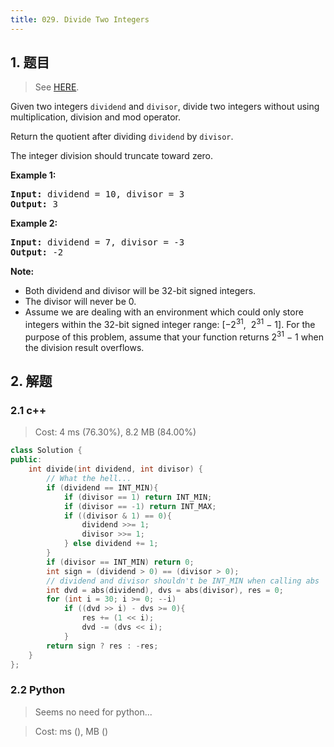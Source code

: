 ```yaml
---
title: 029. Divide Two Integers
---
```


## 1. 题目

> See [HERE](https://leetcode.com/problems/divide-two-integers/).

<div><p>Given two integers <code>dividend</code> and <code>divisor</code>, divide two integers without using multiplication, division and mod operator.</p>

<p>Return the quotient after dividing <code>dividend</code> by <code>divisor</code>.</p>

<p>The integer division should truncate toward zero.</p>

<p><strong>Example 1:</strong></p>

<pre><strong>Input:</strong> dividend = 10, divisor = 3
<strong>Output:</strong> 3</pre>

<p><strong>Example 2:</strong></p>

<pre><strong>Input:</strong> dividend = 7, divisor = -3
<strong>Output:</strong> -2</pre>

<p><strong>Note:</strong></p>

<ul>
	<li>Both dividend and divisor&nbsp;will be&nbsp;32-bit&nbsp;signed integers.</li>
	<li>The divisor will never be 0.</li>
	<li>Assume we are dealing with an environment which could only store integers within the 32-bit signed integer range: [−2<sup>31</sup>, &nbsp;2<sup>31</sup> − 1]. For the purpose of this problem, assume that your function returns 2<sup>31</sup> − 1 when the division result&nbsp;overflows.</li>
</ul>
</div>

## 2. 解题

### 2.1 c++

> Cost: 4 ms (76.30%), 8.2 MB (84.00%)

```cpp
class Solution {
public:
    int divide(int dividend, int divisor) {
        // What the hell...
        if (dividend == INT_MIN){
            if (divisor == 1) return INT_MIN;
            if (divisor == -1) return INT_MAX;
            if ((divisor & 1) == 0){
                dividend >>= 1;
                divisor >>= 1;
            } else dividend += 1;
        }
        if (divisor == INT_MIN) return 0;
        int sign = (dividend > 0) == (divisor > 0);
        // dividend and divisor shouldn't be INT_MIN when calling abs
        int dvd = abs(dividend), dvs = abs(divisor), res = 0;
        for (int i = 30; i >= 0; --i)
            if ((dvd >> i) - dvs >= 0){
                res += (1 << i);
                dvd -= (dvs << i);
            }
        return sign ? res : -res;
    }
};
```

### 2.2 Python

> Seems no need for python...

> Cost: ms (), MB ()

```python

```
